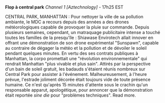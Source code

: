﻿**Flop à central park**
*Channel 1 [Aztechnology]* - 17h25 EST

CENTRAL PARK, MANHATTAN : Pour nettoyer la ville de sa pollution ambiante, le MDC a recours depuis des années a des drones météorologiques capable de provoquer la pluie sur commande. Depuis plusieurs semaines, cependant, un matraquage publicitaire intense a touché toutes les familles de la presqu'île : Shiawase Envirotech allait innover en offrant une démonstration de son drone expérimental "Sunspawn", capable au contraire de dégager la météo et la pollution et de dévoiler le soleil pendant quelques minutes. En vertu des ses contrats publiques à Manhattan, la corpo promettait une "révolution environnementale" qui rendrait  Manhattan "plus vivable et plus sain".
Attirés par la perspective d'un bain de soleil gratuit, les badauds s'étaient réunis nombreux sur Central Park pour assister à l'événement. Malheureusement, à l'heure prévue, l'estrade joliment décorée était toujours vide de toute présence humaine. Ce n'est qu'après 15 minutes d'attente sous le crachin qu'un responsable apparut, apologétique, pour annoncer que la démonstration était reportée *sine die* pour "problèmes techniques". Read more.
